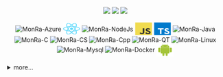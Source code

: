 <!--Hello
<h2><img src="https://emojis.slackmojis.com/emojis/images/1531849430/4246/blob-sunglasses.gif?1531849430" width="30"/> Hi 👋 , I'm MonRá! <img src="https://media.giphy.com/media/12oufCB0MyZ1Go/giphy.gif" width="50"></h2>
-->

<div>
  </p>
  <div align="center">
   <a href="https://www.facebook.com/ramon.chaib" target="_blank"><img src="https://img.shields.io/badge/-Facebook-%230077B5?style=for-the-badge&logo=facebook&logoColor=white" target="_blank"></a> 
  <a href="https://www.instagram.com/monrapps/" target="_blank"><img src="https://img.shields.io/badge/-Instagram-%23E4405F?style=for-the-badge&logo=instagram&logoColor=white" target="_blank"></a>
  <a href="https://www.linkedin.com/in/ramon-chaib-27007635/" target="_blank"><img src="https://img.shields.io/badge/-LinkedIn-%230077B5?style=for-the-badge&logo=linkedin&logoColor=white" target="_blank"></a>   
</div>
  
 <div style="display: inline_block" align="center"><br>
  <img align="center" alt="MonRa-Azure" height="30" width="40" src="https://cdn.jsdelivr.net/gh/devicons/devicon/icons/azure/azure-original.svg">
  <img align="center" alt="MonRa-React" height="30" width="40" src="https://raw.githubusercontent.com/devicons/devicon/master/icons/react/react-original.svg">
  <img align="center" alt="MonRa-NodeJs" height="30" width="40" src="https://cdn.jsdelivr.net/gh/devicons/devicon/icons/nodejs/nodejs-original.svg">
  <img align="center" alt="MonRa-Js" height="30" width="40" src="https://raw.githubusercontent.com/devicons/devicon/master/icons/javascript/javascript-original.svg">     <img align="center" alt="MonRa-Ts" height="30" width="40" src="https://raw.githubusercontent.com/devicons/devicon/master/icons/typescript/typescript-original.svg">
  <img align="center" alt="MonRa-Java" height="30" width="40" src="https://cdn.jsdelivr.net/gh/devicons/devicon/icons/java/java-original.svg">
  <img align="center" alt="MonRa-C" height="30" width="40" src="https://cdn.jsdelivr.net/gh/devicons/devicon/icons/c/c-original.svg">
  <img align="center" alt="MonRa-CS" height="30" width="40" src="https://cdn.jsdelivr.net/gh/devicons/devicon/icons/csharp/csharp-original.svg">
  <img align="center" alt="MonRa-Cpp" height="30" width="40" src="https://cdn.jsdelivr.net/gh/devicons/devicon/icons/cplusplus/cplusplus-original.svg">
  <img align="center" alt="MonRa-QT" height="30" width="40" src="https://cdn.jsdelivr.net/gh/devicons/devicon/icons/qt/qt-original.svg">
  <img align="center" alt="MonRa-Linux" height="30" width="40" src="https://cdn.jsdelivr.net/gh/devicons/devicon/icons/linux/linux-original.svg">
  <img align="center" alt="MonRa-Mysql" height="30" width="40" src="https://cdn.jsdelivr.net/gh/devicons/devicon/icons/mysql/mysql-original.svg">
  <img align="center" alt="MonRa-Docker" height="30" width="40" src="https://cdn.jsdelivr.net/gh/devicons/devicon/icons/docker/docker-original.svg">  
  <img align="center" alt="MonRa-Android" height="30" width="40" src="https://github.com/devicons/devicon/blob/master/icons/android/android-original.svg">
  
</div>
</a>

</br>
<!--
[![github activity graph](https://activity-graph.herokuapp.com/graph?username=monrapps&theme=chartreuse-dark)](https://github.com/monrapps/)
-->
<div>
<details>
      <summary>more...</summary>
      
<!--
### <img src="https://media.giphy.com/media/VgCDAzcKvsR6OM0uWg/giphy.gif" width="50"> A little more about me...  

```javascript
const monra = {
    pronouns: "He" | "Him",
    code: ["any"],
    askMeAbout: ["any"],
    technologies: {
        backEnd: {
            js: ["any"],
        },
        mobileApp: {
            native: ["Android Development"]
        },
        devOps: ["AWS", "Docker🐳", "Route53", "Nginx"],
        databases: ["mongo", "MySql", "sqlite"],
        misc: ["Firebase", "Socket.IO", "selenium", "open-cv", "php", "SuiteApp"]
    },
    architecture: ["Serverless Architecture", "Progressive web applications", "Single page applications"],
    currentFocus: "Building Robots to ease opertations",
    funFact: "There are two ways to write error-free programs; only the third one works"
};
```
-->

---
<!--START_SECTION:waka-->
![Code Time](http://img.shields.io/badge/Code%20Time-1%2C135%20hrs%2042%20mins-blue)

![Profile Views](http://img.shields.io/badge/Profile%20Views-0-blue)

![Lines of code](https://img.shields.io/badge/From%20Hello%20World%20I%27ve%20Written-3.2%20million%20lines%20of%20code-blue)

**🐱 My GitHub Data** 

> 📦 60.5 kB Used in GitHub's Storage 
 > 
> 🏆 1,622 Contributions in the Year 2025
 > 
> 🚫 Not Opted to Hire
 > 
> 📜 24 Public Repositories 
 > 
> 🔑 20 Private Repositories 
 > 
**I'm an Early 🐤** 

```text
🌞 Morning                9208 commits        ████████░░░░░░░░░░░░░░░░░   33.62 % 
🌆 Daytime                11988 commits       ███████████░░░░░░░░░░░░░░   43.77 % 
🌃 Evening                4078 commits        ████░░░░░░░░░░░░░░░░░░░░░   14.89 % 
🌙 Night                  2114 commits        ██░░░░░░░░░░░░░░░░░░░░░░░   07.72 % 
```
📅 **I'm Most Productive on Thursday** 

```text
Monday                   5134 commits        █████░░░░░░░░░░░░░░░░░░░░   18.75 % 
Tuesday                  5013 commits        █████░░░░░░░░░░░░░░░░░░░░   18.30 % 
Wednesday                5124 commits        █████░░░░░░░░░░░░░░░░░░░░   18.71 % 
Thursday                 5878 commits        █████░░░░░░░░░░░░░░░░░░░░   21.46 % 
Friday                   3838 commits        ████░░░░░░░░░░░░░░░░░░░░░   14.01 % 
Saturday                 1364 commits        █░░░░░░░░░░░░░░░░░░░░░░░░   04.98 % 
Sunday                   1037 commits        █░░░░░░░░░░░░░░░░░░░░░░░░   03.79 % 
```


📊 **This Week I Spent My Time On** 

```text
🕑︎ Time Zone: America/Sao_Paulo

💬 Programming Languages: 
TypeScript               1 hr 28 mins        ███████░░░░░░░░░░░░░░░░░░   28.68 % 
YAML                     1 hr 16 mins        ██████░░░░░░░░░░░░░░░░░░░   24.96 % 
Docker                   45 mins             ████░░░░░░░░░░░░░░░░░░░░░   14.91 % 
Bash                     39 mins             ███░░░░░░░░░░░░░░░░░░░░░░   12.87 % 
Other                    18 mins             ██░░░░░░░░░░░░░░░░░░░░░░░   06.10 % 

🔥 Editors: 
VS Code                  5 hrs 7 mins        █████████████████████████   100.00 % 

🐱‍💻 Projects: 
gww-v6i_gridsafe_node    2 hrs 26 mins       ████████████░░░░░░░░░░░░░   47.49 % 
wlm-backend              1 hr 42 mins        ████████░░░░░░░░░░░░░░░░░   33.13 % 
gww-v6i                  21 mins             ██░░░░░░░░░░░░░░░░░░░░░░░   06.93 % 
wlm-infra                16 mins             █░░░░░░░░░░░░░░░░░░░░░░░░   05.47 % 
Unknown Project          9 mins              █░░░░░░░░░░░░░░░░░░░░░░░░   03.06 % 

💻 Operating System: 
WSL                      4 hrs 58 mins       ████████████████████████░   96.94 % 
Windows                  9 mins              █░░░░░░░░░░░░░░░░░░░░░░░░   03.06 % 
```

**I Mostly Code in C++** 

```text
Java                     9 repos             ███░░░░░░░░░░░░░░░░░░░░░░   10.84 % 
JavaScript               8 repos             ██░░░░░░░░░░░░░░░░░░░░░░░   09.64 % 
Python                   8 repos             ██░░░░░░░░░░░░░░░░░░░░░░░   09.64 % 
HTML                     5 repos             ██░░░░░░░░░░░░░░░░░░░░░░░   06.02 % 
Shell                    4 repos             █░░░░░░░░░░░░░░░░░░░░░░░░   04.82 % 
```



**Timeline**

![Lines of Code chart](https://raw.githubusercontent.com/monrapps/monrapps/master/assets/bar_graph.png)


 Last Updated on 05/05/2025 14:38:56 UTC
<!--END_SECTION:waka-->
